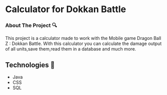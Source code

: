 # Calculator for Dokkan Battle
### About The Project :mag:
This project is a calculator made to work with the Mobile game Dragon Ball Z : Dokkan Battle. With this calculator you can calculate the damage output of all units,save them,read them in a database and much more.
## Technologies :rocket:
<ul>
  <li>Java</ li>
  <li>CSS</ li>  
  <li>SQL</ li> 
</ ul>

